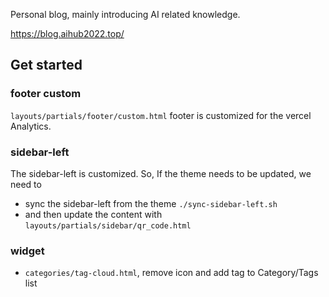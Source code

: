 Personal blog, mainly introducing AI related knowledge.

https://blog.aihub2022.top/

## Get started

### footer custom

`layouts/partials/footer/custom.html` footer is customized for the vercel Analytics.

### sidebar-left

The sidebar-left is customized. So, If the theme needs to be updated, we need to

- sync the sidebar-left from the theme `./sync-sidebar-left.sh`
- and then update the content with `layouts/partials/sidebar/qr_code.html`

### widget

- `categories/tag-cloud.html`, remove icon and add <a> tag to Category/Tags list
